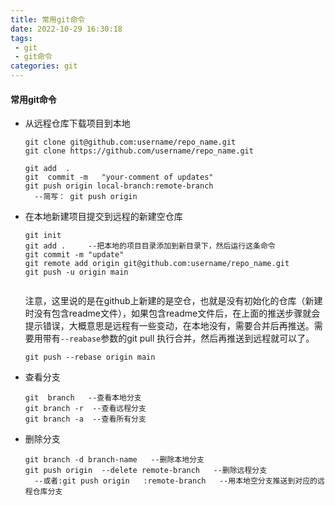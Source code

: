 ```yaml
---
title: 常用git命令
date: 2022-10-29 16:30:18
tags:
 - git
 - git命令
categories: git 
---
```




#### 常用git命令

* 从远程仓库下载项目到本地

  ~~~
  git clone git@github.com:username/repo_name.git 
  git clone https://github.com/username/repo_name.git
  
  git add  .
  git  commit -m   "your-comment of updates"
  git push origin local-branch:remote-branch
    --简写： git push origin
  ~~~

* 在本地新建项目提交到远程的新建空仓库

  ~~~
  git init 
  git add .     --把本地的项目目录添加到新目录下，然后运行这条命令
  git commit -m "update"
  git remote add origin git@github.com:username/repo_name.git 
  git push -u origin main 
   
  ~~~

  <!--more-->

  注意，这里说的是在github上新建的是空仓，也就是没有初始化的仓库（新建时没有包含readme文件），如果包含readme文件后，在上面的推送步骤就会提示错误，大概意思是远程有一些变动，在本地没有，需要合并后再推送。需要用带有`--reabase`参数的git pull 执行合并，然后再推送到远程就可以了。

  `git push --rebase origin main`

  

* 查看分支

  ~~~
  git  branch   --查看本地分支
  git branch -r  --查看远程分支
  git branch -a  --查看所有分支
  ~~~

* 删除分支

  ~~~
  git branch -d branch-name   --删除本地分支
  git push origin  --delete remote-branch   --删除远程分支
    --或者:git push origin   :remote-branch   --用本地空分支推送到对应的远程仓库分支
  ~~~

  

